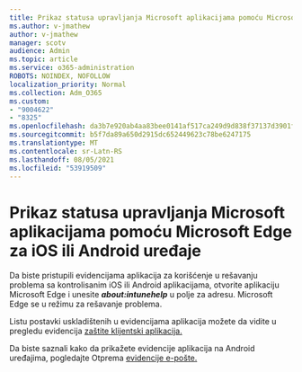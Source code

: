 ```yaml
---
title: Prikaz statusa upravljanja Microsoft aplikacijama pomoću Microsoft Edge za iOS ili Android uređaje
ms.author: v-jmathew
author: v-jmathew
manager: scotv
audience: Admin
ms.topic: article
ms.service: o365-administration
ROBOTS: NOINDEX, NOFOLLOW
localization_priority: Normal
ms.collection: Adm_O365
ms.custom:
- "9004622"
- "8325"
ms.openlocfilehash: da3b7e920ab4aa83bee0141af517ca249d9d838f37137d3901f6841b98ba9aae
ms.sourcegitcommit: b5f7da89a650d2915dc652449623c78be6247175
ms.translationtype: MT
ms.contentlocale: sr-Latn-RS
ms.lasthandoff: 08/05/2021
ms.locfileid: "53919509"
---
```

# <a name="view-the-management-status-of-microsoft-apps-using-microsoft-edge-for-ios-or-android-devices"></a>Prikaz statusa upravljanja Microsoft aplikacijama pomoću Microsoft Edge za iOS ili Android uređaje

Da biste pristupili evidencijama aplikacija za korišćenje u rešavanju problema sa kontrolisanim iOS ili Android aplikacijama, otvorite aplikaciju Microsoft Edge i unesite ***about:intunehelp*** u polje za adresu. Microsoft Edge se u režimu za rešavanje problema.

Listu postavki uskladištenih u evidencijama aplikacija možete da vidite u pregledu evidencija [zaštite klijentski aplikacija.](https://go.microsoft.com/fwlink/?linkid=2141401)

Da biste saznali kako da prikažete evidencije aplikacija na Android uređajima, pogledajte Otprema [evidencije e-pošte.](https://go.microsoft.com/fwlink/?linkid=2141408)

